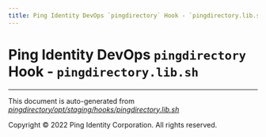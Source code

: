 ```yaml
---
title: Ping Identity DevOps `pingdirectory` Hook - `pingdirectory.lib.sh`
---
```


# Ping Identity DevOps `pingdirectory` Hook - `pingdirectory.lib.sh`

---
This document is auto-generated from _[pingdirectory/opt/staging/hooks/pingdirectory.lib.sh](https://github.com/pingidentity/pingidentity-docker-builds/blob/master/pingdirectory/opt/staging/hooks/pingdirectory.lib.sh)_

Copyright © 2022 Ping Identity Corporation. All rights reserved.
